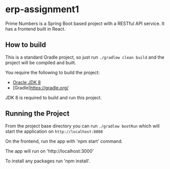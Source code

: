 # erp-assignment1
Prime Numbers is a Spring Boot based project with a RESTful API service. 
It has a frontend built in React.
## How to build

This is a standard Gradle project, so just run `./gradlew clean build` and the project will be compiled and built.

You require the following to build the project:

* [Oracle JDK 8](http://www.oracle.com/technetwork/java/)
* [Gradle]https://gradle.org/

JDK 8 is required to build and run this project.

## Running the Project

From the project base directory you can run `./gradlew bootRun` which will start the application on `http://localhost:8080`

On the frontend, run the app with 'npm start' command.

The app will run on 'http://localhost:3000'

To install any packages run 'npm install'.
